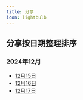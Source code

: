 ```yaml
---
title: 分享
icon: lightbulb
---
```


## 分享按日期整理排序

### 2024年12月

- [12月15日](20241215.md) 
- [12月16日](20241216.md)
- [12月17日](20241217.md)
